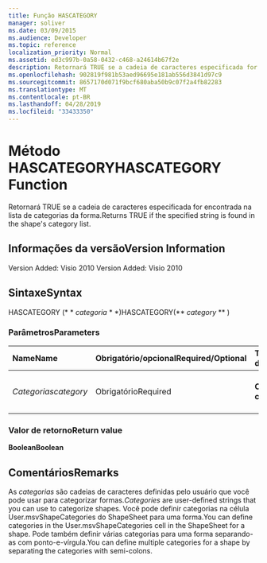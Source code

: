 ```yaml
---
title: Função HASCATEGORY
manager: soliver
ms.date: 03/09/2015
ms.audience: Developer
ms.topic: reference
localization_priority: Normal
ms.assetid: ed3c997b-0a58-0432-c468-a24614b67f2e
description: Retornará TRUE se a cadeia de caracteres especificada for encontrada na lista de categorias da forma.
ms.openlocfilehash: 902819f981b53aed96695e181ab556d3841d97c9
ms.sourcegitcommit: 8657170d071f9bcf680aba50b9c07f2a4fb82283
ms.translationtype: MT
ms.contentlocale: pt-BR
ms.lasthandoff: 04/28/2019
ms.locfileid: "33433350"
---
```

# <a name="hascategory-function"></a><span data-ttu-id="475c6-103">Método HASCATEGORY</span><span class="sxs-lookup"><span data-stu-id="475c6-103">HASCATEGORY Function</span></span>

<span data-ttu-id="475c6-104">Retornará TRUE se a cadeia de caracteres especificada for encontrada na lista de categorias da forma.</span><span class="sxs-lookup"><span data-stu-id="475c6-104">Returns TRUE if the specified string is found in the shape's category list.</span></span>
  
## <a name="version-information"></a><span data-ttu-id="475c6-105">Informações da versão</span><span class="sxs-lookup"><span data-stu-id="475c6-105">Version Information</span></span>

<span data-ttu-id="475c6-106">Version Added: Visio 2010
</span><span class="sxs-lookup"><span data-stu-id="475c6-106">Version Added: Visio 2010</span></span> 
  
## <a name="syntax"></a><span data-ttu-id="475c6-107">Sintaxe</span><span class="sxs-lookup"><span data-stu-id="475c6-107">Syntax</span></span>

<span data-ttu-id="475c6-108">HASCATEGORY (\* \* *categoria* \* \*)</span><span class="sxs-lookup"><span data-stu-id="475c6-108">HASCATEGORY(\*\* *category* \*\* )</span></span> 
  
### <a name="parameters"></a><span data-ttu-id="475c6-109">Parâmetros</span><span class="sxs-lookup"><span data-stu-id="475c6-109">Parameters</span></span>

|<span data-ttu-id="475c6-110">**Name**</span><span class="sxs-lookup"><span data-stu-id="475c6-110">**Name**</span></span>|<span data-ttu-id="475c6-111">**Obrigatório/opcional**</span><span class="sxs-lookup"><span data-stu-id="475c6-111">**Required/Optional**</span></span>|<span data-ttu-id="475c6-112">**Tipo de dados**</span><span class="sxs-lookup"><span data-stu-id="475c6-112">**Data Type**</span></span>|<span data-ttu-id="475c6-113">**Descrição**</span><span class="sxs-lookup"><span data-stu-id="475c6-113">**Description**</span></span>|
|:-----|:-----|:-----|:-----|
| <span data-ttu-id="475c6-114">_Categorias_</span><span class="sxs-lookup"><span data-stu-id="475c6-114">_category_</span></span> <br/> |<span data-ttu-id="475c6-115">Obrigatório</span><span class="sxs-lookup"><span data-stu-id="475c6-115">Required</span></span>  <br/> |<span data-ttu-id="475c6-116">**Cadeia de caracteres**</span><span class="sxs-lookup"><span data-stu-id="475c6-116">**String**</span></span> <br/> |<span data-ttu-id="475c6-117">A categoria a ser procurada.</span><span class="sxs-lookup"><span data-stu-id="475c6-117">The category to search for.</span></span>  <br/> |
   
### <a name="return-value"></a><span data-ttu-id="475c6-118">Valor de retorno</span><span class="sxs-lookup"><span data-stu-id="475c6-118">Return value</span></span>

 <span data-ttu-id="475c6-119">**Boolean**</span><span class="sxs-lookup"><span data-stu-id="475c6-119">**Boolean**</span></span>
  
## <a name="remarks"></a><span data-ttu-id="475c6-120">Comentários</span><span class="sxs-lookup"><span data-stu-id="475c6-120">Remarks</span></span>

 <span data-ttu-id="475c6-121">As *categorias* são cadeias de caracteres definidas pelo usuário que você pode usar para categorizar formas.</span><span class="sxs-lookup"><span data-stu-id="475c6-121">*Categories*  are user-defined strings that you can use to categorize shapes.</span></span> <span data-ttu-id="475c6-122">Você pode definir categorias na célula User.msvShapeCategories do ShapeSheet para uma forma.</span><span class="sxs-lookup"><span data-stu-id="475c6-122">You can define categories in the User.msvShapeCategories cell in the ShapeSheet for a shape.</span></span> <span data-ttu-id="475c6-123">Pode também definir várias categorias para uma forma separando-as com ponto-e-vírgula.</span><span class="sxs-lookup"><span data-stu-id="475c6-123">You can define multiple categories for a shape by separating the categories with semi-colons.</span></span> 
  

